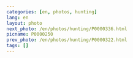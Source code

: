 ```yaml
---
categories: [en, photos, hunting]
lang: en
layout: photo
next_photo: /en/photos/hunting/P0000336.html
picname: P0000250
prev_photo: /en/photos/hunting/P0000322.html
tags: []
---
```

